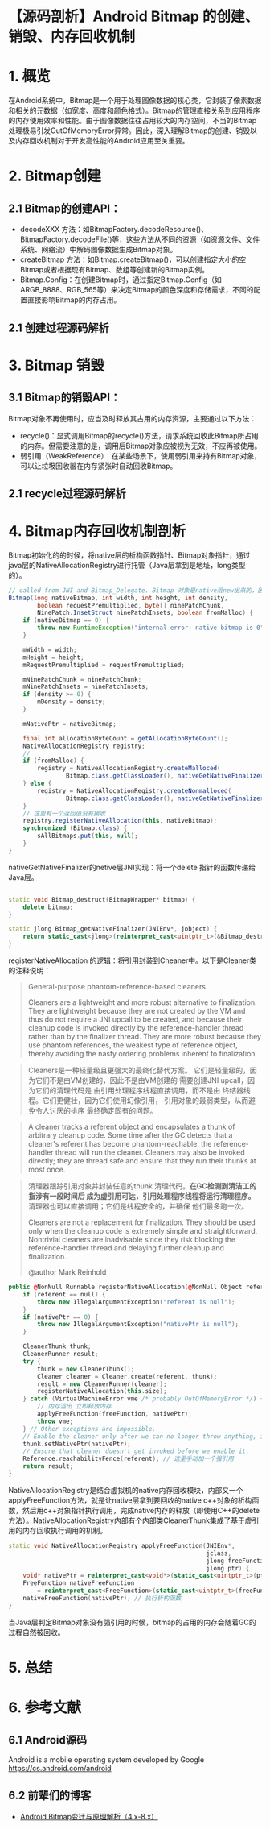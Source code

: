 【源码剖析】Android Bitmap 的创建、销毁、内存回收机制
===
# 1. 概览

在Android系统中，Bitmap是一个用于处理图像数据的核心类，它封装了像素数据和相关的元数据（如宽度、高度和颜色格式）。Bitmap的管理直接关系到应用程序的内存使用效率和性能。由于图像数据往往占用较大的内存空间，不当的Bitmap处理极易引发OutOfMemoryError异常。因此，深入理解Bitmap的创建、销毁以及内存回收机制对于开发高性能的Android应用至关重要。

# 2. Bitmap创建

## 2.1 Bitmap的创建API：

- decodeXXX 方法：如BitmapFactory.decodeResource()、BitmapFactory.decodeFile()等，这些方法从不同的资源（如资源文件、文件系统、网络流）中解码图像数据生成Bitmap对象。
- createBitmap 方法：如Bitmap.createBitmap()，可以创建指定大小的空Bitmap或者根据现有Bitmap、数组等创建新的Bitmap实例。
- Bitmap.Config：在创建Bitmap时，通过指定Bitmap.Config（如ARGB_8888、RGB_565等）来决定Bitmap的颜色深度和存储需求，不同的配置直接影响Bitmap的内存占用。

## 2.1 创建过程源码解析


# 3. Bitmap 销毁

## 3.1 Bitmap的销毁API：


Bitmap对象不再使用时，应当及时释放其占用的内存资源，主要通过以下方法：

- recycle()：显式调用Bitmap的recycle()方法，请求系统回收此Bitmap所占用的内存。但需要注意的是，调用后Bitmap对象应被视为无效，不应再被使用。
- 弱引用（WeakReference）：在某些场景下，使用弱引用来持有Bitmap对象，可以让垃圾回收器在内存紧张时自动回收Bitmap。

## 2.1 recycle过程源码解析


# 4. Bitmap内存回收机制剖析

Bitmap初始化的的时候，将native层的析构函数指针、Bitmap对象指针，通过java层的NativeAllocationRegistry进行托管（Java层拿到是地址，long类型的）。
```java
// called from JNI and Bitmap_Delegate. Bitmap 对象是native层new出来的，因为要传入bitmap的内存指针
Bitmap(long nativeBitmap, int width, int height, int density,
        boolean requestPremultiplied, byte[] ninePatchChunk,
        NinePatch.InsetStruct ninePatchInsets, boolean fromMalloc) {
    if (nativeBitmap == 0) {
        throw new RuntimeException("internal error: native bitmap is 0");
    }

    mWidth = width;
    mHeight = height;
    mRequestPremultiplied = requestPremultiplied;

    mNinePatchChunk = ninePatchChunk;
    mNinePatchInsets = ninePatchInsets;
    if (density >= 0) {
        mDensity = density;
    }

    mNativePtr = nativeBitmap;

    final int allocationByteCount = getAllocationByteCount();
    NativeAllocationRegistry registry;
    // 
    if (fromMalloc) {
        registry = NativeAllocationRegistry.createMalloced(
                Bitmap.class.getClassLoader(), nativeGetNativeFinalizer(), allocationByteCount);
    } else {
        registry = NativeAllocationRegistry.createNonmalloced(
                Bitmap.class.getClassLoader(), nativeGetNativeFinalizer(), allocationByteCount);
    }
    // 这里有一个返回值没有接收
    registry.registerNativeAllocation(this, nativeBitmap);
    synchronized (Bitmap.class) {
        sAllBitmaps.put(this, null);
    }
}
```
nativeGetNativeFinalizer的netive层JNI实现：将一个delete 指针的函数传递给Java层。
```c++

static void Bitmap_destruct(BitmapWrapper* bitmap) {
    delete bitmap;
}

static jlong Bitmap_getNativeFinalizer(JNIEnv*, jobject) {
    return static_cast<jlong>(reinterpret_cast<uintptr_t>(&Bitmap_destruct));
}
```
registerNativeAllocation 的逻辑：将引用封装到Cheaner中。以下是Cleaner类的注释说明：
> 
>  General-purpose phantom-reference-based cleaners.
> 
>Cleaners are a lightweight and more robust alternative to finalization.
>They are lightweight because they are not created by the VM and thus do not
>require a JNI upcall to be created, and because their cleanup code is
>invoked directly by the reference-handler thread rather than by the
>finalizer thread.  They are more robust because they use phantom references,
>the weakest type of reference object, thereby avoiding the nasty ordering
>problems inherent to finalization.

> Cleaners是一种轻量级且更强大的最终化替代方案。
它们是轻量级的，因为它们不是由VM创建的，因此不是由VM创建的
需要创建JNI upcall，因为它们的清理代码是
由引用处理程序线程直接调用，而不是由
终结器线程。它们更健壮，因为它们使用幻像引用，
引用对象的最弱类型，从而避免令人讨厌的排序
最终确定固有的问题。

>A cleaner tracks a referent object and encapsulates a thunk of arbitrary
>cleanup code.  Some time after the GC detects that a cleaner's referent has
>become phantom-reachable, the reference-handler thread will run the cleaner.
>Cleaners may also be invoked directly; they are thread safe and ensure that
>they run their thunks at most once.

>清理器跟踪引用对象并封装任意的thunk
>清理代码。**在GC检测到清洁工的指涉有一段时间后
>成为虚引用可达，引用处理程序线程将运行清理程序。**
>清理器也可以直接调用；它们是线程安全的，并确保
>他们最多跑一次。
> 
> Cleaners are not a replacement for finalization.  They should be used
>only when the cleanup code is extremely simple and straightforward.
>Nontrivial cleaners are inadvisable since they risk blocking the
>reference-handler thread and delaying further cleanup and finalization.
> 
>@author Mark Reinhold
> 
 
```c++
public @NonNull Runnable registerNativeAllocation(@NonNull Object referent, long nativePtr) {
    if (referent == null) {
        throw new IllegalArgumentException("referent is null");
    }
    if (nativePtr == 0) {
        throw new IllegalArgumentException("nativePtr is null");
    }

    CleanerThunk thunk;
    CleanerRunner result;
    try {
        thunk = new CleanerThunk();
        Cleaner cleaner = Cleaner.create(referent, thunk);
        result = new CleanerRunner(cleaner);
        registerNativeAllocation(this.size);
    } catch (VirtualMachineError vme /* probably OutOfMemoryError */) {
        // 内存溢出 立即释放内存
        applyFreeFunction(freeFunction, nativePtr);
        throw vme;
    } // Other exceptions are impossible.
    // Enable the cleaner only after we can no longer throw anything, including OOME.
    thunk.setNativePtr(nativePtr);
    // Ensure that cleaner doesn't get invoked before we enable it.
    Reference.reachabilityFence(referent); // 这里手动加一个强引用
    return result;
}
```
NativeAllocationRegistry是结合虚拟机的native内存回收模块，内部又一个applyFreeFunction方法，就是让native层拿到要回收的native c++对象的析构函数，然后用c++对象指针执行调用，完成native内存的释放（即使用C++的delete方法）。NativeAllocationRegistry内部有个内部类CleanerThunk集成了基于虚引用的内存回收执行调用的机制。

```c++
static void NativeAllocationRegistry_applyFreeFunction(JNIEnv*,
                                                       jclass,
                                                       jlong freeFunction,
                                                       jlong ptr) {
    void* nativePtr = reinterpret_cast<void*>(static_cast<uintptr_t>(ptr)); // 对象引用
    FreeFunction nativeFreeFunction
        = reinterpret_cast<FreeFunction>(static_cast<uintptr_t>(freeFunction));
    nativeFreeFunction(nativePtr); // 执行析构函数
}
```
当Java层判定Bitmap对象没有强引用的时候，bitmap的占用的内存会随着GC的过程自然被回收。

# 5. 总结


# 6. 参考文献

## 6.1 Android源码

Android is a mobile operating system developed by Google 
https://cs.android.com/android  

## 6.2 前辈们的博客

- [Android Bitmap变迁与原理解析（4.x-8.x）](https://elephanty.top//2018/05/20/Android-Bitmap%E5%8F%98%E8%BF%81%E4%B8%8E%E5%8E%9F%E7%90%86%E8%A7%A3%E6%9E%90-4.x-8.x/)